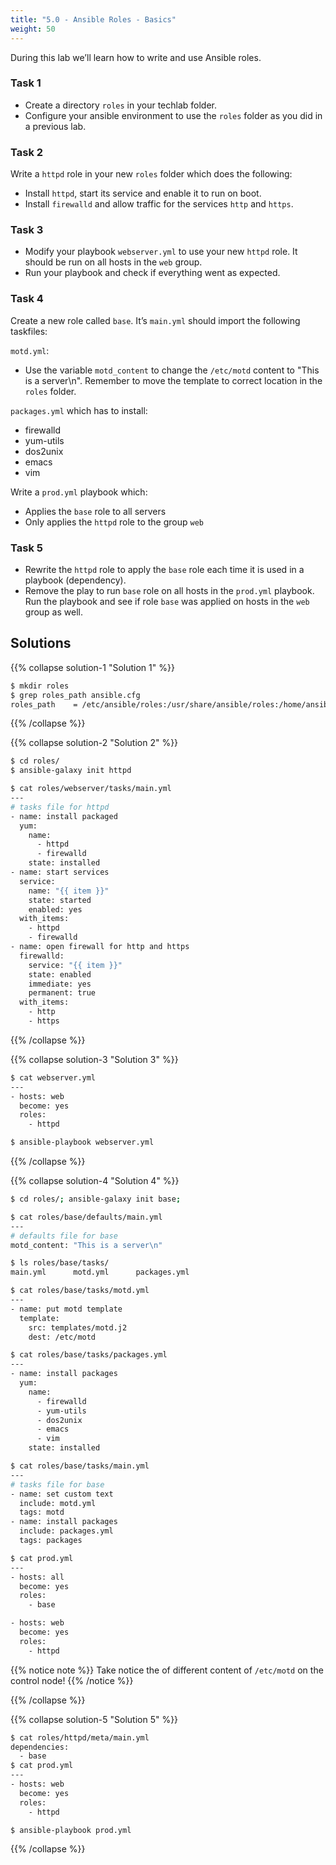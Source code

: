 ```yaml
---
title: "5.0 - Ansible Roles - Basics"
weight: 50
---
```


During this lab we’ll learn how to write and use Ansible roles.

### Task 1

- Create a directory `roles` in your techlab folder.
- Configure your ansible environment to use the `roles` folder as you did in a previous lab.

### Task 2

Write a `httpd` role in your new `roles` folder which does the
following:

- Install `httpd`, start its service and enable it to run on boot.
- Install `firewalld` and allow traffic for the services `http` and `https`.

### Task 3

- Modify your playbook `webserver.yml` to use your new `httpd` role. It should be run on all hosts in the `web` group.
- Run your playbook and check if everything went as expected.

### Task 4

Create a new role called `base`. It’s `main.yml` should import the
following taskfiles:

`motd.yml`:

- Use the variable `motd_content` to change the `/etc/motd` content to "This is a server\\n". Remember to move the template to correct location in the `roles` folder.

`packages.yml` which has to install:

- firewalld
- yum-utils
- dos2unix
- emacs
- vim

Write a `prod.yml` playbook which:
  
- Applies the `base` role to all servers
- Only applies the `httpd` role to the group `web`


### Task 5

- Rewrite the `httpd` role to apply the `base` role each time it is used in a playbook (dependency).
- Remove the play to run `base` role on all hosts in the `prod.yml` playbook. Run the playbook and see if role `base` was applied on hosts in the `web` group as well.

## Solutions

{{% collapse solution-1 "Solution 1" %}}
```bash
$ mkdir roles
$ grep roles_path ansible.cfg
roles_path    = /etc/ansible/roles:/usr/share/ansible/roles:/home/ansible/techlab/roles
```
{{% /collapse %}}

{{% collapse solution-2 "Solution 2" %}}
```bash
$ cd roles/
$ ansible-galaxy init httpd

$ cat roles/webserver/tasks/main.yml
---
# tasks file for httpd
- name: install packaged
  yum:
    name:
      - httpd
      - firewalld
    state: installed
- name: start services
  service:
    name: "{{ item }}"
    state: started
    enabled: yes
  with_items:
    - httpd
    - firewalld
- name: open firewall for http and https
  firewalld:
    service: "{{ item }}"
    state: enabled
    immediate: yes
    permanent: true
  with_items:
    - http
    - https
```
{{% /collapse %}}

{{% collapse solution-3 "Solution 3" %}}
```bash
$ cat webserver.yml
---
- hosts: web
  become: yes
  roles:
    - httpd

$ ansible-playbook webserver.yml
```
{{% /collapse %}}

{{% collapse solution-4 "Solution 4" %}}
```bash
$ cd roles/; ansible-galaxy init base;

$ cat roles/base/defaults/main.yml
---
# defaults file for base
motd_content: "This is a server\n"

$ ls roles/base/tasks/
main.yml      motd.yml      packages.yml

$ cat roles/base/tasks/motd.yml
---
- name: put motd template
  template:
    src: templates/motd.j2
    dest: /etc/motd

$ cat roles/base/tasks/packages.yml
---
- name: install packages
  yum:
    name:
      - firewalld
      - yum-utils
      - dos2unix
      - emacs
      - vim
    state: installed

$ cat roles/base/tasks/main.yml
---
# tasks file for base
- name: set custom text
  include: motd.yml
  tags: motd
- name: install packages
  include: packages.yml
  tags: packages

$ cat prod.yml
---
- hosts: all
  become: yes
  roles:
    - base

- hosts: web
  become: yes
  roles:
    - httpd
```

{{% notice note %}}
Take notice the of different content of `/etc/motd` on the control node!
{{% /notice %}}

{{% /collapse %}}

{{% collapse solution-5 "Solution 5" %}}

```bash
$ cat roles/httpd/meta/main.yml
dependencies:
  - base
$ cat prod.yml
---
- hosts: web
  become: yes
  roles:
    - httpd

$ ansible-playbook prod.yml
```

{{% /collapse %}}